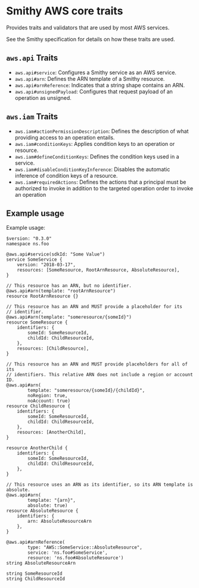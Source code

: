 # Smithy AWS core traits

Provides traits and validators that are used by most AWS services.

See the Smithy specification for details on how these traits are used.

## `aws.api` Traits

* `aws.api#service`: Configures a Smithy service as an AWS service.
* `aws.api#arn`: Defines the ARN template of a Smithy resource.
* `aws.api#arnReference`: Indicates that a string shape contains an ARN.
* `aws.api#unsignedPayload`: Configures that request payload of an
  operation as unsigned.

## `aws.iam` Traits

* `aws.iam#actionPermissionDescription`: Defines the description of what
  providing access to an operation entails.
* `aws.iam#conditionKeys`: Applies condition keys to an operation or resource.
* `aws.iam#defineConditionKeys`: Defines the condition keys used in
  a service.
* `aws.iam#disableConditionKeyInference`: Disables the automatic inference of
  condition keys of a resource.
* `aws.iam#requiredActions`: Defines the actions that a principal must be
  authorized to invoke in addition to the targeted operation order to invoke
  an operation

## Example usage

Example usage:

```smithy
$version: "0.3.0"
namespace ns.foo

@aws.api#service(sdkId: "Some Value")
service SomeService {
    version: "2018-03-17",
    resources: [SomeResource, RootArnResource, AbsoluteResource],
}

// This resource has an ARN, but no identifier.
@aws.api#arn(template: "rootArnResource")
resource RootArnResource {}

// This resource has an ARN and MUST provide a placeholder for its
// identifier.
@aws.api#arn(template: "someresource/{someId}")
resource SomeResource {
    identifiers: {
        someId: SomeResourceId,
        childId: ChildResourceId,
    },
    resources: [ChildResource],
}

// This resource has an ARN and MUST provide placeholders for all of its
// identifiers. This relative ARN does not include a region or account ID.
@aws.api#arn(
        template: "someresource/{someId}/{childId}",
        noRegion: true,
        noAccount: true)
resource ChildResource {
    identifiers: {
        someId: SomeResourceId,
        childId: ChildResourceId,
    },
    resources: [AnotherChild],
}

resource AnotherChild {
    identifiers: {
        someId: SomeResourceId,
        childId: ChildResourceId,
    },
}

// This resource uses an ARN as its identifier, so its ARN template is absolute.
@aws.api#arn(
        template: "{arn}",
        absolute: true)
resource AbsoluteResource {
    identifiers: {
        arn: AbsoluteResourceArn
    },
}

@aws.api#arnReference(
        type: "AWS::SomeService::AbsoluteResource",
        service: 'ns.foo#SomeService',
        resource: 'ns.foo#AbsoluteResource')
string AbsoluteResourceArn

string SomeResourceId
string ChildResourceId
```
